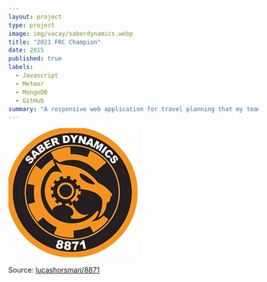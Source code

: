 ```yaml
---
layout: project
type: project
image: img/vacay/saberdynamics.webp
title: "2021 FRC Champion"
date: 2015
published: true
labels:
  - Javascript
  - Meteor
  - MongoDB
  - GitHub
summary: "A responsive web application for travel planning that my team developed in ICS 415."
---
```


<img class="img-fluid" src="../img/vacay/saberdynamics.webp">





Source: <a href="https://github.com/lucashorsman">lucashorsman/8871</a>
